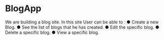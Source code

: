 # BlogApp
We are building a blog site. In this site User can be able to : ● Create a new Blog. ● See the list of blogs that he has created. ● Edit the specific blog. ● Delete a specific blog. ● View a specific blog.
